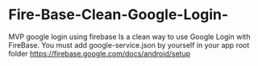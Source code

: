 # Fire-Base-Clean-Google-Login-
MVP google login using firebase 
Is a clean way to use Google Login with FireBase.
You must add google-service.json by yourself in your app root folder https://firebase.google.com/docs/android/setup
